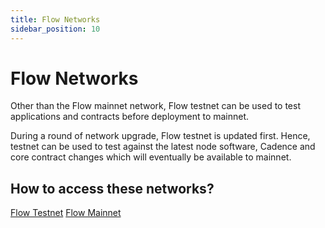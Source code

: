 ```yaml
---
title: Flow Networks
sidebar_position: 10
---
```


# Flow Networks

Other than the Flow mainnet network, Flow testnet can be used to test applications and contracts before deployment to mainnet.

During a round of network upgrade, Flow testnet is updated first. Hence, testnet can be used to test against the latest node software, Cadence and core contract changes which will eventually be available to mainnet.

## How to access these networks?

[Flow Testnet](./accessing-testnet.md)
[Flow Mainnet](./accessing-mainnet.md)
